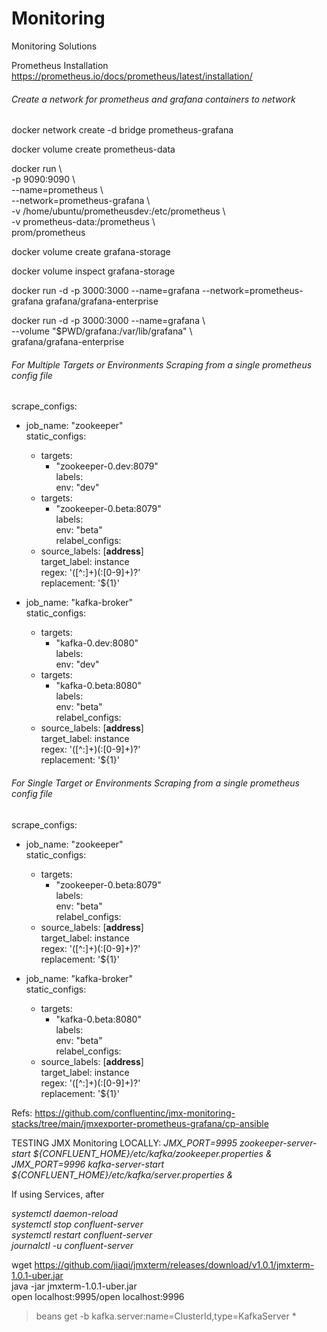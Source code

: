 # Monitoring
Monitoring Solutions

Prometheus Installation <br>
https://prometheus.io/docs/prometheus/latest/installation/

###### Create a network for prometheus and grafana containers to network

docker network create -d bridge prometheus-grafana

docker volume create prometheus-data

docker run \ <br>
    -p 9090:9090 \ <br>
    --name=prometheus \ <br>
    --network=prometheus-grafana \ <br>
    -v /home/ubuntu/prometheusdev:/etc/prometheus \ <br>
    -v prometheus-data:/prometheus \ <br>
    prom/prometheus

docker volume create grafana-storage

docker volume inspect grafana-storage
    
docker run -d -p 3000:3000 --name=grafana --network=prometheus-grafana grafana/grafana-enterprise

docker run -d -p 3000:3000 --name=grafana \ <br>
  --volume "$PWD/grafana:/var/lib/grafana" \ <br>
  grafana/grafana-enterprise

###### For Multiple Targets or Environments Scraping from a single prometheus config file

scrape_configs: <br>
  - job_name: "zookeeper" <br>
    static_configs: <br>
      - targets: <br>
          - "zookeeper-0.dev:8079" <br>
        labels: <br>
          env: "dev" <br>
      - targets: <br>
          - "zookeeper-0.beta:8079" <br>
        labels: <br>
          env: "beta" <br>
    relabel_configs: <br>
      - source_labels: [__address__] <br>
        target_label: instance <br>
        regex: '([^:]+)(:[0-9]+)?' <br>
        replacement: '${1}' <br>

  - job_name: "kafka-broker" <br>
    static_configs: <br>
      - targets: <br>
          - "kafka-0.dev:8080" <br>
        labels: <br>
          env: "dev" <br>
      - targets: <br>
          - "kafka-0.beta:8080" <br>
        labels: <br>
          env: "beta" <br>
    relabel_configs: <br>
      - source_labels: [__address__] <br>
        target_label: instance <br>
        regex: '([^:]+)(:[0-9]+)?' <br>
        replacement: '${1}' <br>

  ###### For Single Target or Environments Scraping from a single prometheus config file      
  
 scrape_configs: <br>
  - job_name: "zookeeper" <br>
    static_configs: <br>
      - targets: <br>
          - "zookeeper-0.beta:8079" <br>
        labels: <br>
          env: "beta" <br>
    relabel_configs: <br>
      - source_labels: [__address__] <br>
        target_label: instance <br>
        regex: '([^:]+)(:[0-9]+)?' <br>
        replacement: '${1}' <br>

  - job_name: "kafka-broker" <br>
    static_configs: <br>
      - targets: <br>
          - "kafka-0.beta:8080" <br>
        labels: <br>
          env: "beta" <br>
    relabel_configs: <br>
      - source_labels: [__address__] <br>
        target_label: instance <br>
        regex: '([^:]+)(:[0-9]+)?' <br>
        replacement: '${1}' <br>

  Refs: https://github.com/confluentinc/jmx-monitoring-stacks/tree/main/jmxexporter-prometheus-grafana/cp-ansible

  TESTING JMX Monitoring LOCALLY:
  *JMX_PORT=9995 zookeeper-server-start ${CONFLUENT_HOME}/etc/kafka/zookeeper.properties &*
  *JMX_PORT=9996 kafka-server-start ${CONFLUENT_HOME}/etc/kafka/server.properties &* <br>

  If using Services, after <br>

  *systemctl daemon-reload* <br>
  *systemctl stop confluent-server* <br>
  *systemctl restart confluent-server* <br>
  *journalctl -u confluent-server*

  wget https://github.com/jiaqi/jmxterm/releases/download/v1.0.1/jmxterm-1.0.1-uber.jar <br>
  java -jar jmxterm-1.0.1-uber.jar <br>
  open localhost:9995/open localhost:9996 <br>

  >beans 
  >get -b kafka.server:name=ClusterId,type=KafkaServer *
  
